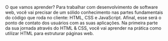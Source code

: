  O que vamos aprender?
Para trabalhar com desenvolvimento de software web, você vai precisar de um sólido conhecimento nas partes fundamentais do código que roda no cliente: HTML, CSS e JavaScript. Afinal, esse será o ponto de contato dos usuários com as suas aplicações.
Na primeira parte da sua jornada através do HTML & CSS, você vai aprender na prática como utilizar HTML para estruturar páginas web.

